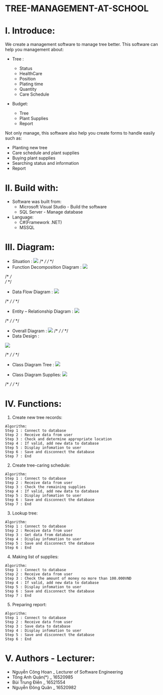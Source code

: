 # TREE-MANAGEMENT-AT-SCHOOL

# I. Introduce:
We create a management software to manage tree better. This software can help you management about:
  - Tree :
    + Status 
    + HealthCare
    + Position
    + Plating time
    + Quantity
    + Care Schedule
      
  - Budget:
    + Tree
    + Plant Supplies
    + Report
    
Not only manage, this software also help you create forms to handle easily such as:
  - Planting new tree
  - Care schedule and plant supplies
  - Buying plant supplies
  - Searching status and information
  - Report
  

# II. Build with: 
  - Software was built from:
    + Microsoft Visual Studio - Build the software
    + SQL Server - Manage database
  - Language:
    + C#(Framework .NET)
    + MSSQL
    
# III. Diagram:
  - Situation :
![](Diagram/HienTrang.png)
/*  */
/*  */
  - Function Decomposition Diagram : 
![](Diagram/FDD2.png)

/*  */  
/*  */  
  - Data Flow Diagram :
![](Diagram/FDL2.png)

/*  */ 
/*  */  
  - Entity – Relationship Diagram :
![](Diagram/ERD2.png)

/*  */
/*  */
  - Overall Diagram :
![](Diagram/OD2.png)
/*  */
/*  */
  - Data Design :
  
![](Diagram/DataDesign.png)

/*  */
/*  */
  - Class Diagram Tree :
![](Diagram/CaytthietkeCD.png)

  - Class Diagram Supplies:
![](Diagram/VattuthietkeCD.png)  

/*  */
/*  */

# IV. Functions:
  1. Create new tree records:
  
    Algorithm:
    Step 1 : Connect to database
    Step 2 : Receive data from user
    Step 3 : Check and determine appropriate location
    Step 4 : If valid, add new data to database
    Step 5 : Display infomation to user
    Step 6 : Save and disconnect the database
    Step 7 : End
    
  2. Create tree-caring schedule:
  
    Algorithm:
    Step 1 : Connect to database
    Step 2 : Receive data from user
    Step 3 : Check the remaining supplies
    Step 4 : If valid, add new data to database
    Step 5 : Display infomation to user
    Step 6 : Save and disconnect the database
    Step 7 : End
    
  3. Lookup tree:
  
    Algorithm:
    Step 1 : Connect to database
    Step 2 : Receive data from user
    Step 3 : Get data from database
    Step 4 : Display infomation to user
    Step 5 : Save and disconnect the database
    Step 6 : End
    
  4. Making list of supplies:
  
    Algorithm:
    Step 1 : Connect to database
    Step 2 : Receive data from user
    Step 3 : Check the amount of money no more than 100.000VND
    Step 4 : If valid, add new data to database
    Step 5 : Display infomation to user
    Step 6 : Save and disconnect the database
    Step 7 : End
    
  5. Preparing report:
  
    Algorithm:
    Step 1 : Connect to database
    Step 2 : Receive data from user
    Step 3 : Save data to database
    Step 4 : Display infomation to user
    Step 5 : Save and disconnect the database
    Step 6 : End

# V. Authors - Lecturer:
  - Nguyễn Công Hoan _ Lecturer of Software Engineering
  - Tống Anh Quân(*) _ 16520985
  - Bùi Trung Điền _ 16521554 
  - Nguyễn Đông Quân _ 16520982
